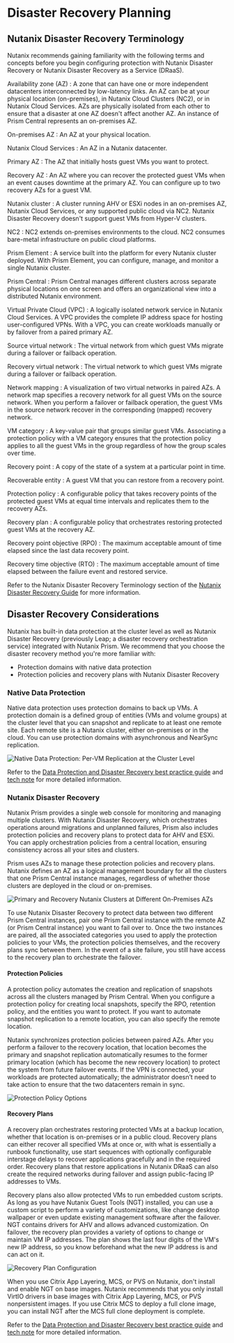 # Disaster Recovery Planning

## Nutanix Disaster Recovery Terminology

Nutanix recommends gaining familiarity with the following terms and concepts before you begin configuring protection with Nutanix Disaster Recovery or Nutanix Disaster Recovery as a Service (DRaaS).

Availability zone (AZ)
: A zone that can have one or more independent datacenters interconnected by low-latency links. An AZ can be at your physical location (on-premises), in Nutanix Cloud Clusters (NC2), or in Nutanix Cloud Services. AZs are physically isolated from each other to ensure that a disaster at one AZ doesn't affect another AZ. An instance of Prism Central represents an on-premises AZ.

On-premises AZ
: An AZ at your physical location.

Nutanix Cloud Services
: An AZ in a Nutanix datacenter.

Primary AZ
: The AZ that initially hosts guest VMs you want to protect.

Recovery AZ
: An AZ where you can recover the protected guest VMs when an event causes downtime at the primary AZ. You can configure up to two recovery AZs for a guest VM.

Nutanix cluster
: A cluster running AHV or ESXi nodes in an on-premises AZ, Nutanix Cloud Services, or any supported public cloud via NC2. Nutanix Disaster Recovery doesn't support guest VMs from Hyper-V clusters.

NC2 
: NC2 extends on-premises environments to the cloud. NC2 consumes bare-metal infrastructure on public cloud platforms.

Prism Element
: A service built into the platform for every Nutanix cluster deployed. With Prism Element, you can configure, manage, and monitor a single Nutanix cluster.

Prism Central
: Prism Central manages different clusters across separate physical locations on one screen and offers an organizational view into a distributed Nutanix environment.

Virtual Private Cloud (VPC)
: A logically isolated network service in Nutanix Cloud Services. A VPC provides the complete IP address space for hosting user-configured VPNs. With a VPC, you can create workloads manually or by failover from a paired primary AZ.

Source virtual network
: The virtual network from which guest VMs migrate during a failover or failback operation.

Recovery virtual network
: The virtual network to which guest VMs migrate during a failover or failback operation.

Network mapping
: A visualization of two virtual networks in paired AZs. A network map specifies a recovery network for all guest VMs on the source network. When you perform a failover or failback operation, the guest VMs in the source network recover in the corresponding (mapped) recovery network.

VM category
: A key-value pair that groups similar guest VMs. Associating a protection policy with a VM category ensures that the protection policy applies to all the guest VMs in the group regardless of how the group scales over time.

Recovery point
: A copy of the state of a system at a particular point in time.

Recoverable entity
: A guest VM that you can restore from a recovery point.

Protection policy
: A configurable policy that takes recovery points of the protected guest VMs at equal time intervals and replicates them to the recovery AZs.

Recovery plan
: A configurable policy that orchestrates restoring protected guest VMs at the recovery AZ.

Recovery point objective (RPO)
: The maximum acceptable amount of time elapsed since the last data recovery point.

Recovery time objective (RTO)
: The maximum acceptable amount of time elapsed between the failure event and restored service.

Refer to the Nutanix Disaster Recovery Terminology section of the [Nutanix Disaster Recovery Guide](https://portal.nutanix.com/page/documents/details?targetId=Leap-Xi-Leap-Admin-Guide:Leap-Xi-Leap-Admin-Guide) for more information.

## Disaster Recovery Considerations

Nutanix has built-in data protection at the cluster level as well as Nutanix Disaster Recovery (previously Leap; a disaster recovery orchestration service) integrated with Nutanix Prism. We recommend that you choose the disaster recovery method you're more familiar with: 

- Protection domains with native data protection 
- Protection policies and recovery plans with Nutanix Disaster Recovery

### Native Data Protection

Native data protection uses protection domains to back up VMs. A protection domain is a defined group of entities (VMs and volume groups) at the cluster level that you can snapshot and replicate to at least one remote site. Each remote site is a Nutanix cluster, either on-premises or in the cloud. You can use protection domains with asynchronous and NearSync replication.

![Native Data Protection: Per-VM Replication at the Cluster Level](../images/native-data-protection-per-vm-replication-at-the-cluster-level.png "Native Data Protection: Per-VM Replication at the Cluster Level")

Refer to the [Data Protection and Disaster Recovery best practice guide](https://portal.nutanix.com/page/documents/solutions/details?targetId=BP-2005-Data-Protection:BP-2005-Data-Protection) and [tech note](https://portal.nutanix.com/page/documents/solutions/details?targetId=TN-2027-Data-Protection-and-Disaster-Recovery:TN-2027-Data-Protection-and-Disaster-Recovery) for more detailed information.

### Nutanix Disaster Recovery

Nutanix Prism provides a single web console for monitoring and managing multiple clusters. With Nutanix Disaster Recovery, which orchestrates operations around migrations and unplanned failures, Prism also includes protection policies and recovery plans to protect data for AHV and ESXi. You can apply orchestration policies from a central location, ensuring consistency across all your sites and clusters.

Prism uses AZs to manage these protection policies and recovery plans. Nutanix defines an AZ as a logical management boundary for all the clusters that one Prism Central instance manages, regardless of whether those clusters are deployed in the cloud or on-premises.

![Primary and Recovery Nutanix Clusters at Different On-Premises AZs](../images/primary-and-recovery-nutanix-clusters-at-different-on-prem-azs.png "Primary and Recovery Nutanix Clusters at Different On-Premises AZs")

To use Nutanix Disaster Recovery to protect data between two different Prism Central instances, pair one Prism Central instance with the remote AZ (or Prism Central instance) you want to fail over to. Once the two instances are paired, all the associated categories you used to apply the protection policies to your VMs, the protection policies themselves, and the recovery plans sync between them. In the event of a site failure, you still have access to the recovery plan to orchestrate the failover.

#### Protection Policies

A protection policy automates the creation and replication of snapshots across all the clusters managed by Prism Central. When you configure a protection policy for creating local snapshots, specify the RPO, retention policy, and the entities you want to protect. If you want to automate snapshot replication to a remote location, you can also specify the remote location.

Nutanix synchronizes protection policies between paired AZs. After you perform a failover to the recovery location, that location becomes the primary and snapshot replication automatically resumes to the former primary location (which has become the new recovery location) to protect the system from future failover events. If the VPN is connected, your workloads are protected automatically; the administrator doesn’t need to take action to ensure that the two datacenters remain in sync.

![Protection Policy Options](../images/protection-policy-options.png "Protection Policy Options")

#### Recovery Plans

A recovery plan orchestrates restoring protected VMs at a backup location, whether that location is on-premises or in a public cloud. Recovery plans can either recover all specified VMs at once or, with what is essentially a runbook functionality, use start sequences with optionally configurable interstage delays to recover applications gracefully and in the required order. Recovery plans that restore applications in Nutanix DRaaS can also create the required networks during failover and assign public-facing IP addresses to VMs.

Recovery plans also allow protected VMs to run embedded custom scripts. As long as you have Nutanix Guest Tools (NGT) installed, you can use a custom script to perform a variety of customizations, like change desktop wallpaper or even update existing management software after the failover. NGT contains drivers for AHV and allows advanced customization. On failover, the recovery plan provides a variety of options to change or maintain VM IP addresses. The plan shows the last four digits of the VM's new IP address, so you know beforehand what the new IP address is and can act on it.

![Recovery Plan Configuration](../images/recovery-plan-configuration.png "Recovery Plan Configuration")

<note> 
When you use Citrix App Layering, MCS, or PVS on Nutanix, don't install and enable NGT on base images. Nutanix recommends that you only install VirtIO drivers in base images with Citrix App Layering, MCS, or PVS nonpersistent images. If you use Citrix MCS to deploy a full clone image, you can install NGT after the MCS full clone deployment is complete.
</note>

Refer to the [Data Protection and Disaster Recovery best practice guide](https://portal.nutanix.com/page/documents/solutions/details?targetId=BP-2005-Data-Protection:BP-2005-Data-Protection) and [tech note](https://portal.nutanix.com/page/documents/solutions/details?targetId=TN-2027-Data-Protection-and-Disaster-Recovery:TN-2027-Data-Protection-and-Disaster-Recovery) for more detailed information.
